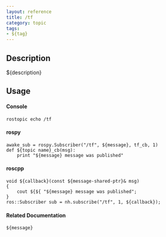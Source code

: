 ```yaml
---
layout: reference
title: /tf
category: topic
tags: 
- ${tag}
---
```


## Description
${description}

## Usage
#### Console
```
rostopic echo /tf
```

#### rospy
```
awake_sub = rospy.Subscriber("/tf", ${message}, tf_cb, 1)
def ${topic name}_cb(msg):
    print "${message} message was published"
```

#### roscpp
```
void ${callback}(const ${message-shared-ptr}& msg)
{
    cout ${${ "${message} message was published";
}
ros::Subscriber sub = nh.subscribe("/tf", 1, ${callback});
```

#### Related Documentation
``${message}``  